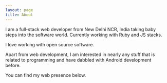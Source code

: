 ```yaml
---
layout: page
title: About
---
```


I am a full-stack web developer from New Delhi NCR, India taking baby steps into the software world.
Currently working with Ruby and JS stacks.

I love working with open source software.

Apart from web development, I am interested in nearly any stuff that is related to programming and have dabbled with Android development before.

You can find my web presence below.

<a href="https://twitter.com/{{ site.author.twitter }}"><i class="fa fa-2x fa-twitter"></i></a>
&thinsp;
<a href="https://github.com/{{ site.author.github }}"><i class="fa fa-2x fa-github"></i></a>
&thinsp;
<a href="https://linkedin.com/in/{{ site.author.linkedin }}"><i class="fa fa-2x fa-linkedin"></i></a>
&thinsp;
<a href="https://stackoverflow.com/users/{{ site.author.stackoverflow }}"><i class="fa fa-2x fa-stack-overflow"></i></a>
&thinsp;
<a href="http://reddit.com/user/{{ site.author.reddit }}"><i class="fa fa-2x fa-reddit"></i></a>
&thinsp;
<a href="mailto:{{ site.author.email }}"><i class="fa fa-2x fa-envelope"></i></a>
&thinsp;
<a href="{{ site.url }}/atom.xml"><i class="fa fa-2x fa-rss"></i></a>
